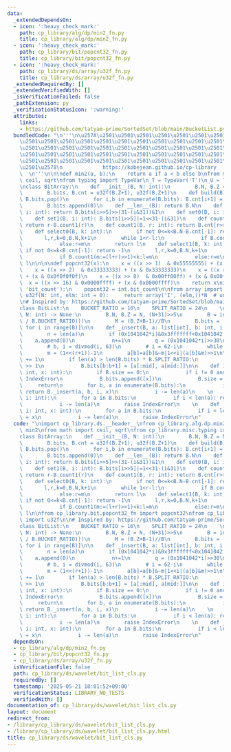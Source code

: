 ```yaml
---
data:
  _extendedDependsOn:
  - icon: ':heavy_check_mark:'
    path: cp_library/alg/dp/min2_fn.py
    title: cp_library/alg/dp/min2_fn.py
  - icon: ':heavy_check_mark:'
    path: cp_library/bit/popcnt32_fn.py
    title: cp_library/bit/popcnt32_fn.py
  - icon: ':heavy_check_mark:'
    path: cp_library/ds/array/u32f_fn.py
    title: cp_library/ds/array/u32f_fn.py
  _extendedRequiredBy: []
  _extendedVerifiedWith: []
  _isVerificationFailed: false
  _pathExtension: py
  _verificationStatusIcon: ':warning:'
  attributes:
    links:
    - https://github.com/tatyam-prime/SortedSet/blob/main/BucketList.py
  bundledCode: "\n'''\n\u257A\u2501\u2501\u2501\u2501\u2501\u2501\u2501\u2501\u2501\
    \u2501\u2501\u2501\u2501\u2501\u2501\u2501\u2501\u2501\u2501\u2501\u2501\u2501\
    \u2501\u2501\u2501\u2501\u2501\u2501\u2501\u2501\u2501\u2501\u2501\u2501\u2501\
    \u2501\u2501\u2501\u2501\u2501\u2501\u2501\u2501\u2501\u2501\u2501\u2501\u2501\
    \u2501\u2501\u2501\u2501\u2501\u2501\u2501\u2501\u2501\u2501\u2501\u2501\u2501\
    \u2501\u2578\n             https://kobejean.github.io/cp-library             \
    \  \n'''\n\n\ndef min2(a, b):\n    return a if a < b else b\nfrom math import\
    \ ceil, sqrt\nfrom typing import TypeVar\n_T = TypeVar('T')\n_U = TypeVar('U')\n\
    \nclass BitArray:\n    def __init__(B, N: int):\n        B.N, B.Z = N, (N+31)>>5\n\
    \        B.bits, B.cnt = u32f(B.Z+1), u32f(B.Z+1)\n    def build(B):\n       \
    \ B.bits.pop()\n        for i,b in enumerate(B.bits): B.cnt[i+1] = B.cnt[i]+popcnt32(b)\n\
    \        B.bits.append(0)\n    def __len__(B): return B.N\n    def __getitem__(B,\
    \ i: int): return B.bits[i>>5]>>(31-(i&31))&1\n    def set0(B, i: int): B.bits[i>>5]&=~(1<<31-(i&31))\n\
    \    def set1(B, i: int): B.bits[i>>5]|=1<<31-(i&31)\n    def count0(B, r: int):\
    \ return r-B.count1(r)\n    def count1(B, r: int): return B.cnt[r>>5]+popcnt32(B.bits[r>>5]>>32-(r&31))\n\
    \    def select0(B, k: int):\n        if not 0<=k<B.N-B.cnt[-1]: return -1\n \
    \       l,r,k=0,B.N,k+1\n        while 1<r-l:\n            if B.count0(m:=(l+r)>>1)<k:l=m\n\
    \            else:r=m\n        return l\n    def select1(B, k: int):\n       \
    \ if not 0<=k<B.cnt[-1]: return -1\n        l,r,k=0,B.N,k+1\n        while 1<r-l:\n\
    \            if B.count1(m:=(l+r)>>1)<k:l=m\n            else:r=m\n        return\
    \ l\n\n\n\ndef popcnt32(x):\n    x = ((x >> 1)  & 0x55555555) + (x & 0x55555555)\n\
    \    x = ((x >> 2)  & 0x33333333) + (x & 0x33333333)\n    x = ((x >> 4)  & 0x0f0f0f0f)\
    \ + (x & 0x0f0f0f0f)\n    x = ((x >> 8)  & 0x00ff00ff) + (x & 0x00ff00ff)\n  \
    \  x = ((x >> 16) & 0x0000ffff) + (x & 0x0000ffff)\n    return x\nif hasattr(int,\
    \ 'bit_count'):\n    popcnt32 = int.bit_count\n\nfrom array import array\ndef\
    \ u32f(N: int, elm: int = 0):     return array('I', (elm,))*N  # unsigned int\n\
    \n# Inspired by: https://github.com/tatyam-prime/SortedSet/blob/main/BucketList.py\n\
    class BitList:\n    BUCKET_RATIO = 16\n    SPLIT_RATIO = 24\n    \n    def __init__(B,\
    \ N: int) -> None:\n        B.N, B.Z = N, (N+31)>>5\n        B = int(ceil(sqrt(B.Z\
    \ / B.BUCKET_RATIO)))\n        M = (B.Z+B-1)//B\n        B.bits = [[0]*(min2(i+M,B.Z)-i)\
    \ for i in range(B)]\n\n    def _insert(B, a: list[int], b: int, i: int, x: int):\n\
    \        n = len(a)\n        if (0x1041042*i)&0x3fffffff<0x1041042:\n        \
    \    a.append(0)\n            n+=1\n        q = (0x1041042*i)>>30\n        r=62-i+b*63\n\
    \        # b, i = divmod(i, 63)\n        # i = 62-i\n        while b<(n:=n-1):a[n]=a[n]>>1|(a[n-1]&1)<<62\n\
    \        m = (1<<(r+1))-1\n        a[b]=a[b]&~m|1<<i|(a[b]&m)>>1\n\n        B.size\
    \ += 1\n        if len(a) > len(B.bits) * B.SPLIT_RATIO:\n            mid = len(a)\
    \ >> 1\n            B.bits[b:b+1] = [a[:mid], a[mid:]]\n\n    def insert(B, i:\
    \ int, x: int):\n        if B.size == 0:\n            if i != 0 and i != -1: raise\
    \ IndexError\n            B.bits.append([x])\n            B.size = 1\n       \
    \     return\n        for b, a in enumerate(B.bits):\n            if i <= len(a):\
    \ return B._insert(a, b, i, x)\n            i -= len(a)\n    \n    def __getitem__(B,\
    \ i: int):\n        for a in B.bits:\n            if i < len(a): return a[i]\n\
    \            i -= len(a)\n        raise IndexError\n    \n    def __setitem__(B,\
    \ i: int, x: int):\n        for a in B.bits:\n            if i < len(a): a[i]\
    \ = x\n            i -= len(a)\n        raise IndexError\n"
  code: "\nimport cp_library.ds.__header__\nfrom cp_library.alg.dp.min2_fn import\
    \ min2\nfrom math import ceil, sqrt\nfrom cp_library.misc.typing import int\n\n\
    class BitArray:\n    def __init__(B, N: int):\n        B.N, B.Z = N, (N+31)>>5\n\
    \        B.bits, B.cnt = u32f(B.Z+1), u32f(B.Z+1)\n    def build(B):\n       \
    \ B.bits.pop()\n        for i,b in enumerate(B.bits): B.cnt[i+1] = B.cnt[i]+popcnt32(b)\n\
    \        B.bits.append(0)\n    def __len__(B): return B.N\n    def __getitem__(B,\
    \ i: int): return B.bits[i>>5]>>(31-(i&31))&1\n    def set0(B, i: int): B.bits[i>>5]&=~(1<<31-(i&31))\n\
    \    def set1(B, i: int): B.bits[i>>5]|=1<<31-(i&31)\n    def count0(B, r: int):\
    \ return r-B.count1(r)\n    def count1(B, r: int): return B.cnt[r>>5]+popcnt32(B.bits[r>>5]>>32-(r&31))\n\
    \    def select0(B, k: int):\n        if not 0<=k<B.N-B.cnt[-1]: return -1\n \
    \       l,r,k=0,B.N,k+1\n        while 1<r-l:\n            if B.count0(m:=(l+r)>>1)<k:l=m\n\
    \            else:r=m\n        return l\n    def select1(B, k: int):\n       \
    \ if not 0<=k<B.cnt[-1]: return -1\n        l,r,k=0,B.N,k+1\n        while 1<r-l:\n\
    \            if B.count1(m:=(l+r)>>1)<k:l=m\n            else:r=m\n        return\
    \ l\n\nfrom cp_library.bit.popcnt32_fn import popcnt32\nfrom cp_library.ds.array.u32f_fn\
    \ import u32f\n\n# Inspired by: https://github.com/tatyam-prime/SortedSet/blob/main/BucketList.py\n\
    class BitList:\n    BUCKET_RATIO = 16\n    SPLIT_RATIO = 24\n    \n    def __init__(B,\
    \ N: int) -> None:\n        B.N, B.Z = N, (N+31)>>5\n        B = int(ceil(sqrt(B.Z\
    \ / B.BUCKET_RATIO)))\n        M = (B.Z+B-1)//B\n        B.bits = [[0]*(min2(i+M,B.Z)-i)\
    \ for i in range(B)]\n\n    def _insert(B, a: list[int], b: int, i: int, x: int):\n\
    \        n = len(a)\n        if (0x1041042*i)&0x3fffffff<0x1041042:\n        \
    \    a.append(0)\n            n+=1\n        q = (0x1041042*i)>>30\n        r=62-i+b*63\n\
    \        # b, i = divmod(i, 63)\n        # i = 62-i\n        while b<(n:=n-1):a[n]=a[n]>>1|(a[n-1]&1)<<62\n\
    \        m = (1<<(r+1))-1\n        a[b]=a[b]&~m|1<<i|(a[b]&m)>>1\n\n        B.size\
    \ += 1\n        if len(a) > len(B.bits) * B.SPLIT_RATIO:\n            mid = len(a)\
    \ >> 1\n            B.bits[b:b+1] = [a[:mid], a[mid:]]\n\n    def insert(B, i:\
    \ int, x: int):\n        if B.size == 0:\n            if i != 0 and i != -1: raise\
    \ IndexError\n            B.bits.append([x])\n            B.size = 1\n       \
    \     return\n        for b, a in enumerate(B.bits):\n            if i <= len(a):\
    \ return B._insert(a, b, i, x)\n            i -= len(a)\n    \n    def __getitem__(B,\
    \ i: int):\n        for a in B.bits:\n            if i < len(a): return a[i]\n\
    \            i -= len(a)\n        raise IndexError\n    \n    def __setitem__(B,\
    \ i: int, x: int):\n        for a in B.bits:\n            if i < len(a): a[i]\
    \ = x\n            i -= len(a)\n        raise IndexError\n"
  dependsOn:
  - cp_library/alg/dp/min2_fn.py
  - cp_library/bit/popcnt32_fn.py
  - cp_library/ds/array/u32f_fn.py
  isVerificationFile: false
  path: cp_library/ds/wavelet/bit_list_cls.py
  requiredBy: []
  timestamp: '2025-05-21 18:01:52+09:00'
  verificationStatus: LIBRARY_NO_TESTS
  verifiedWith: []
documentation_of: cp_library/ds/wavelet/bit_list_cls.py
layout: document
redirect_from:
- /library/cp_library/ds/wavelet/bit_list_cls.py
- /library/cp_library/ds/wavelet/bit_list_cls.py.html
title: cp_library/ds/wavelet/bit_list_cls.py
---
```

